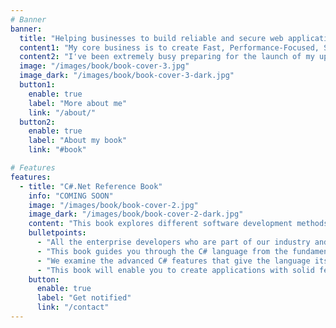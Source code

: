 ```yaml
---
# Banner
banner:
  title: "Helping businesses to build reliable and secure web applications"
  content1: "My core business is to create Fast, Performance-Focused, Scalable & Secure web applications using the latest and revolutionary technologies."
  content2: "I've been extremely busy preparing for the launch of my upcoming book. I will let you know the details about the book very soon. In the meantime, you can get some info about it below."
  image: "/images/book/book-cover-3.jpg"
  image_dark: "/images/book/book-cover-3-dark.jpg"
  button1:
    enable: true
    label: "More about me"
    link: "/about/"
  button2:
    enable: true
    label: "About my book"
    link: "#book"

# Features
features:
  - title: "C#.Net Reference Book"
    info: "COMING SOON"
    image: "/images/book/book-cover-2.jpg"
    image_dark: "/images/book/book-cover-2-dark.jpg"
    content: "This book explores different software development methods and habits that I have been applying for a long time. It encompasses coding, troubleshooting, software design, team work, refactoring, and architecture."
    bulletpoints:
      - "All the enterprise developers who are part of our industry and are interested in learning new things are the potential readers."
      - "This book guides you through the C# language from the fundamental concepts to the complex features."
      - "We examine the advanced C# features that give the language its uniqueness, elegance, and power."
      - "This book will enable you to create applications with solid features and master object-oriented programming."
    button:
      enable: true
      label: "Get notified"
      link: "/contact"
---
```

